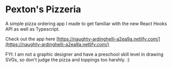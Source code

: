 # Pexton's Pizzeria

A simple pizza ordering app I made to get familiar with the new React Hooks API
as well as Typescript.

Check out the app here [https://naughty-ardinghelli-a2ea9a.netlify.com/](https://naughty-ardinghelli-a2ea9a.netlify.com/)

FYI: I am not a graphic designer and have a preschool skill level in drawing
SVGs, so don't judge the pizza and toppings too harshly. :)